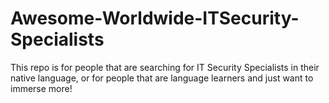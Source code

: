 # Awesome-Worldwide-ITSecurity-Specialists
This repo is for people that are searching for IT Security Specialists in their native language, or for people that are language learners and just want to immerse more!
